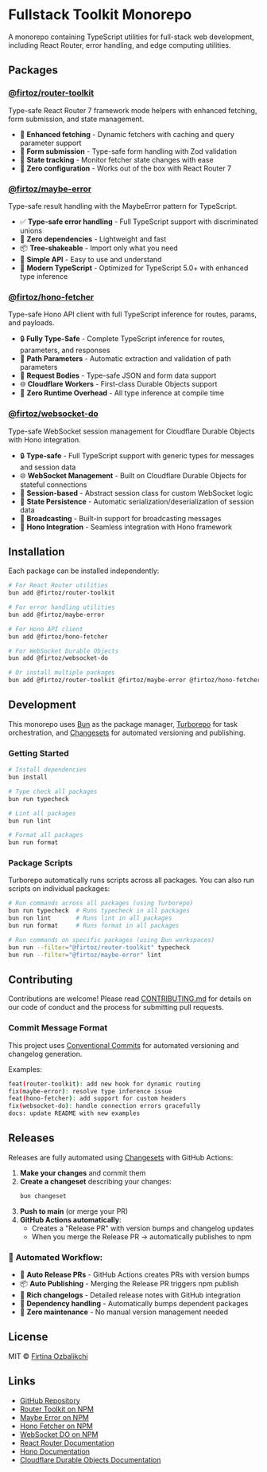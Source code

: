 # Fullstack Toolkit Monorepo

A monorepo containing TypeScript utilities for full-stack web development, including React Router, error handling, and edge computing utilities.

## Packages

### [@firtoz/router-toolkit](./packages/router-toolkit)

Type-safe React Router 7 framework mode helpers with enhanced fetching, form submission, and state management.

- 🚀 **Enhanced fetching** - Dynamic fetchers with caching and query parameter support
- 📝 **Form submission** - Type-safe form handling with Zod validation
- 🔄 **State tracking** - Monitor fetcher state changes with ease
- 🎯 **Zero configuration** - Works out of the box with React Router 7

### [@firtoz/maybe-error](./packages/maybe-error)

Type-safe result handling with the MaybeError pattern for TypeScript.

- ✅ **Type-safe error handling** - Full TypeScript support with discriminated unions
- 🚀 **Zero dependencies** - Lightweight and fast
- 📦 **Tree-shakeable** - Import only what you need
- 🎯 **Simple API** - Easy to use and understand
- 🔧 **Modern TypeScript** - Optimized for TypeScript 5.0+ with enhanced type inference

### [@firtoz/hono-fetcher](./packages/hono-fetcher)

Type-safe Hono API client with full TypeScript inference for routes, params, and payloads.

- 🔒 **Fully Type-Safe** - Complete TypeScript inference for routes, parameters, and responses
- 🎯 **Path Parameters** - Automatic extraction and validation of path parameters
- 📝 **Request Bodies** - Type-safe JSON and form data support
- 🌐 **Cloudflare Workers** - First-class Durable Objects support
- 🚀 **Zero Runtime Overhead** - All type inference at compile time

### [@firtoz/websocket-do](./packages/websocket-do)

Type-safe WebSocket session management for Cloudflare Durable Objects with Hono integration.

- 🔒 **Type-safe** - Full TypeScript support with generic types for messages and session data
- 🌐 **WebSocket Management** - Built on Cloudflare Durable Objects for stateful connections
- 🎯 **Session-based** - Abstract session class for custom WebSocket logic
- 🔄 **State Persistence** - Automatic serialization/deserialization of session data
- 📡 **Broadcasting** - Built-in support for broadcasting messages
- 🚀 **Hono Integration** - Seamless integration with Hono framework

## Installation

Each package can be installed independently:

```bash
# For React Router utilities
bun add @firtoz/router-toolkit

# For error handling utilities
bun add @firtoz/maybe-error

# For Hono API client
bun add @firtoz/hono-fetcher

# For WebSocket Durable Objects
bun add @firtoz/websocket-do

# Or install multiple packages
bun add @firtoz/router-toolkit @firtoz/maybe-error @firtoz/hono-fetcher @firtoz/websocket-do
```

## Development

This monorepo uses [Bun](https://bun.sh/) as the package manager, [Turborepo](https://turbo.build/) for task orchestration, and [Changesets](https://github.com/changesets/changesets) for automated versioning and publishing.

### Getting Started

```bash
# Install dependencies
bun install

# Type check all packages
bun run typecheck

# Lint all packages
bun run lint

# Format all packages
bun run format
```

### Package Scripts

Turborepo automatically runs scripts across all packages. You can also run scripts on individual packages:

```bash
# Run commands across all packages (using Turborepo)
bun run typecheck  # Runs typecheck in all packages
bun run lint       # Runs lint in all packages
bun run format     # Runs format in all packages

# Run commands on specific packages (using Bun workspaces)
bun run --filter="@firtoz/router-toolkit" typecheck
bun run --filter="@firtoz/maybe-error" lint
```

## Contributing

Contributions are welcome! Please read [CONTRIBUTING.md](./CONTRIBUTING.md) for details on our code of conduct and the process for submitting pull requests.

### Commit Message Format

This project uses [Conventional Commits](https://www.conventionalcommits.org/) for automated versioning and changelog generation.

Examples:
```bash
feat(router-toolkit): add new hook for dynamic routing
fix(maybe-error): resolve type inference issue
feat(hono-fetcher): add support for custom headers
fix(websocket-do): handle connection errors gracefully
docs: update README with new examples
```

## Releases

Releases are fully automated using [Changesets](https://github.com/changesets/changesets) with GitHub Actions:

1. **Make your changes** and commit them
2. **Create a changeset** describing your changes:
   ```bash
   bun changeset
   ```
3. **Push to main** (or merge your PR)
4. **GitHub Actions automatically**:
   - Creates a "Release PR" with version bumps and changelog updates
   - When you merge the Release PR → automatically publishes to npm

### 🤖 **Automated Workflow:**
- 🔄 **Auto Release PRs** - GitHub Actions creates PRs with version bumps
- 📦 **Auto Publishing** - Merging the Release PR triggers npm publish
- 📝 **Rich changelogs** - Detailed release notes with GitHub integration
- 🔗 **Dependency handling** - Automatically bumps dependent packages
- 🎯 **Zero maintenance** - No manual version management needed

## License

MIT © [Firtina Ozbalikchi](https://github.com/firtoz)

## Links

- [GitHub Repository](https://github.com/firtoz/fullstack-toolkit)
- [Router Toolkit on NPM](https://npmjs.com/package/@firtoz/router-toolkit)
- [Maybe Error on NPM](https://npmjs.com/package/@firtoz/maybe-error)
- [Hono Fetcher on NPM](https://npmjs.com/package/@firtoz/hono-fetcher)
- [WebSocket DO on NPM](https://npmjs.com/package/@firtoz/websocket-do)
- [React Router Documentation](https://reactrouter.com)
- [Hono Documentation](https://hono.dev)
- [Cloudflare Durable Objects Documentation](https://developers.cloudflare.com/durable-objects) 